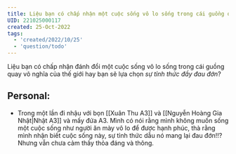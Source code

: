 ```yaml
---
title: Liệu bạn có chấp nhận một cuộc sống vô lo sống trong cái guồng quay của thế giới đánh đổi lấy sự tỉnh thức đau đớn
UID: 221025000117
created: 25-Oct-2022
tags:
  - 'created/2022/10/25'
  - 'question/todo'
---
```

Liệu bạn có chấp nhận đánh đổi một cuộc sống vô lo sống trong cái guồng quay vô nghĩa của thế giới hay bạn sẽ lựa chọn *sự tỉnh thức đầy đau đớn*?

## Personal:
- Trong một lần đi nhậu với bọn [[Xuân Thu A3]] và [[Nguyễn Hoàng Gia Nhật|Nhật A3]] và mấy đứa A3. Mình có nói rằng mình không muốn sống một cuộc sống như người ăn mày vô lo để được hạnh phúc, thà rằng mình nhận biết cuộc sống này, sự tỉnh thức dẫu nó mang lại đau đớn!!? Nhưng vẫn chưa cảm thấy thỏa đáng và thông.